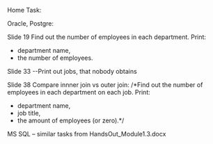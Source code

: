 Home Task:

Oracle, Postgre: 

Slide 19
Find out the number of employees in each department. Print:
- department name,
- the number of employees.


Slide 33 
--Print out jobs, that nobody obtains

Slide 38 
Compare innner join vs outer join: 
/*Find out the number of employees in each department on each job. Print:
- department name,
- job title,
- the amount of employees (or zero).*/

MS SQL – similar tasks from HandsOut_Module1.3.docx
